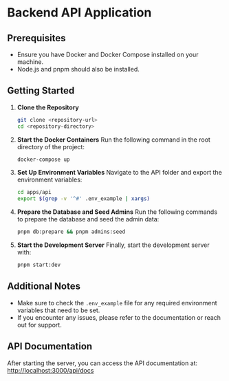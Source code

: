 # Backend API Application

## Prerequisites
- Ensure you have Docker and Docker Compose installed on your machine.
- Node.js and pnpm should also be installed.

## Getting Started

1. **Clone the Repository**
   ```bash
   git clone <repository-url>
   cd <repository-directory>
   ```

2. **Start the Docker Containers**
   Run the following command in the root directory of the project:
   ```bash
   docker-compose up
   ```

3. **Set Up Environment Variables**
   Navigate to the API folder and export the environment variables:
   ```bash
   cd apps/api
   export $(grep -v '^#' .env_example | xargs)
   ```

4. **Prepare the Database and Seed Admins**
   Run the following commands to prepare the database and seed the admin data:
   ```bash
   pnpm db:prepare && pnpm admins:seed
   ```

5. **Start the Development Server**
   Finally, start the development server with:
   ```bash
   pnpm start:dev
   ```

## Additional Notes
- Make sure to check the `.env_example` file for any required environment variables that need to be set.
- If you encounter any issues, please refer to the documentation or reach out for support.

## API Documentation
  After starting the server, you can access the API documentation at:
  [http://localhost:3000/api/docs](http://localhost:3000/api/docs)